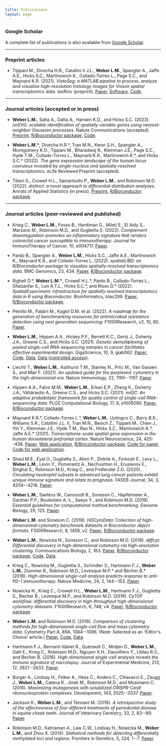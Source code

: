 ```yaml
---
title: Publications
layout: page
---
```



### Google Scholar

A complete list of publications is also available from [Google Scholar](https://scholar.google.com/citations?user=1vZo3toAAAAJ&hl=en).


---


### Preprint articles

- Tippani M., Divecha H.R., Catallini II J.L., **Weber L.M.**, Spangler A., Jaffe A.E., Hicks S.C., Martinowich K., Collado-Torres L., Page S.C., and Maynard K.R. (2021). *VistoSeg: a MATLAB pipeline to process, analyze and visualize high-resolution histology images for Visium spatial transcriptomics data.* bioRxiv (preprint). [Paper](https://www.biorxiv.org/content/10.1101/2021.08.04.452489v2), [Software](http://research.libd.org/VistoSeg/), [Code](https://github.com/LieberInstitute/VistoSeg).


---


### Journal articles (accepted or in press)

- **Weber L.M.**, Saha A., Datta A., Hansen K.D., and Hicks S.C. (2023). *nnSVG: scalable identification of spatially variable genes using nearest-neighbor Gaussian processes.* Nature Communications (accepted). [Preprint](https://www.biorxiv.org/content/10.1101/2022.05.16.492124v2), [R/Bioconductor package](https://bioconductor.org/packages/nnSVG), [Code](https://github.com/lmweber/nnSVG-analyses).

- **Weber L.M.\***, Divecha H.R.\*, Tran M.N., Kwon S.H., Spangler A., Montgomery K.D., Tippani M., Bharadwaj R., Kleinman J.E., Page S.C., Hyde T.M., Collado-Torres L., Maynard K.R., Martinowich K.\*, and Hicks S.C.\* (2022). *The gene expression landscape of the human locus coeruleus revealed by single-nucleus and spatially-resolved transcriptomics.* eLife Reviewed Preprint (accepted).

- Tiberi S., Crowell H.L., Samartsidis P., **Weber L.M.**, and Robinson M.D. (2022). *distinct: a novel approach to differential distribution analyses.* Annals of Applied Statistics (in press). [Preprint](https://www.biorxiv.org/content/10.1101/2020.11.24.394213v5), [R/Bioconductor package](https://bioconductor.org/packages/distinct).


---


### Journal articles (peer-reviewed and published)

- Krieg C., **Weber L.M.**, Fosso B., Hardiman G., Mileti E., El Aidy S., Marzano M., Robinson M.D., and Guglietta S. (2022). *Complement downregulation promotes an inflammatory signature that renders colorectal cancer susceptible to immunotherapy.* Journal for ImmunoTherapy of Cancer, 10, e004717. [Paper](https://jitc.bmj.com/content/10/9/e004717).

- Pardo B., Spangler A., **Weber L.M.**, Hicks S.C., Jaffe A.E., Martinowich K., Maynard K.R., and Collado-Torres L. (2022). *spatialLIBD: an R/Bioconductor package to visualize spatially-resolved transcriptomics data.* BMC Genomics, 23, 434. [Paper](https://bmcgenomics.biomedcentral.com/articles/10.1186/s12864-022-08601-w), [R/Bioconductor package](http://bioconductor.org/packages/spatialLIBD).

- Righell D.\*, **Weber L.M.\***, Crowell H.L.\*, Pardo B., Collado-Torres L., Ghazanfar S., Lun A.T.L., Hicks S.C.\*, and Risso D.\* (2022). *SpatialExperiment: infrastructure for spatially resolved transcriptomics data in R using Bioconductor.* Bioinformatics, btac299. [Paper](https://academic.oup.com/bioinformatics/advance-article/doi/10.1093/bioinformatics/btac299/6575443), [R/Bioconductor package](https://bioconductor.org/packages/SpatialExperiment).

- Petrillo M., Fabbri M., Kagkli D.M. et al. (2022). *A roadmap for the generation of benchmarking resources for antimicrobial resistance detection using next generation sequencing.* F1000Research, v2, 10, 80. [Paper](https://f1000research.com/articles/10-80).

- **Weber L.M.**, Hippen A.A., Hickey P.F., Berrett K.C., Gertz J., Doherty J.A., Greene C.S., and Hicks S.C. (2021). *Genetic demultiplexing of pooled single-cell RNA-sequencing samples in cancer facilitates effective experimental design.* GigaScience, 10, 9, giab062. [Paper](https://academic.oup.com/gigascience/article/10/9/giab062/6374209), [Code](https://github.com/lmweber/snp-dmx-cancer), [Data](https://www.ncbi.nlm.nih.gov/geo/query/acc.cgi?acc=GSE156793), [Data (controlled access)](https://www.ncbi.nlm.nih.gov/projects/gap/cgi-bin/study.cgi?study_id=phs002262.v1.p1).

- Liechti T., **Weber L.M.**, Ashhurst T.M., Stanley N., Prlic M., Van Gassen S., and Mair F. (2021). *An updated guide for the perplexed: cytometry in the high-dimensional era.* Nature Immunology, 22, 1190--1197. [Paper](https://www.nature.com/articles/s41590-021-01006-z).

- Hippen A.A., Falco M.M., **Weber L.M.**, Erkan E.P., Zhang K., Doherty J.A., Vähärautio A., Greene C.S., and Hicks S.C. (2021). *miQC: An adaptive probabilistic framework for quality control of single-cell RNA-sequencing data.* PLOS Computational Biology, 17, 8, e1009290. [Paper](https://journals.plos.org/ploscompbiol/article?id=10.1371/journal.pcbi.1009290), [R/Bioconductor package](https://bioconductor.org/packages/miQC).

- Maynard K.R.\*, Collado-Torres L.\*, **Weber L.M.**, Uytingco C., Barry B.K., Williams S.R., Catallini J.L. II, Tran M.N., Besich Z., Tippani M., Chew J., Yin Y., Kleinman J.E., Hyde T.M., Rao N., Hicks S.C., Martinowich K.\*, Jaffe A.E.\* (2021). *Transcriptome-scale spatial gene expression in the human dorsolateral prefrontal cortex.* Nature Neuroscience, 24, 425--436. [Paper](https://www.nature.com/articles/s41593-020-00787-0), [Web application](http://spatial.libd.org/spatialLIBD/), [R/Bioconductor package](http://bioconductor.org/packages/spatialLIBD), [Code for paper](https://github.com/LieberInstitute/HumanPilot), [Code for web application](https://github.com/LieberInstitute/spatialLIBD).

- Shaul M.E., Eyal O., Guglietta S., Aloni P., Zlotnik A., Forkosh E., Levy L., **Weber L.M.**, Levin Y., Pomerantz A., Nechushtan H., Eruslanov E., Singhal S., Robinson M.D., Krieg C., and Fridlender Z.G. (2020). *Circulating neutrophil subsets in advanced lung cancer patients exhibit unique immune signature and relate to prognosis.* FASEB Journal, 34, 3, 4204--4218. [Paper](https://onlinelibrary.wiley.com/doi/full/10.1096/fj.201902467R).

- **Weber L.M.**, Saelens W., Cannoodt R., Soneson C., Hapfelmeier A., Gardner P.P., Boulesteix A.-L., Saeys Y., and Robinson M.D. (2019). *Essential guidelines for computational method benchmarking.* Genome Biology, 20, 125. [Paper](https://genomebiology.biomedcentral.com/articles/10.1186/s13059-019-1738-8).

- **Weber L.M.** and Soneson C. (2019). *HDCytoData: Collection of high-dimensional cytometry benchmark datasets in Bioconductor object formats.* F1000Research, 8, 1459, v2. [Paper](https://f1000research.com/articles/8-1459), [R/Bioconductor package](http://bioconductor.org/packages/HDCytoData).

- **Weber L.M.**, Nowicka N., Soneson C., and Robinson M.D. (2019). *diffcyt: Differential discovery in high-dimensional cytometry via high-resolution clustering.* Communications Biology, 2, 183. [Paper](https://www.nature.com/articles/s42003-019-0415-5), [R/Bioconductor package](http://bioconductor.org/packages/diffcyt), [Code](https://github.com/lmweber/diffcyt-evaluations), [Data](http://flowrepository.org/id/FR-FCM-ZYL8).

- Krieg C., Nowicka M., Guglietta S., Schindler S., Hartmann F.J., **Weber L.M.**, Dummer R., Robinson M.D., Levesque M.P.\* and Becher B.\* (2018). *High-dimensional single-cell analysis predicts response to anti-PD-1 immunotherapy.* Nature Medicine, 24, 2, 144--153. [Paper](https://www.nature.com/articles/nm.4466).

- Nowicka N., Krieg C., Crowell H.L., **Weber L.M.**, Hartmann F.J., Guglietta S., Becher B., Levesque M.P., and Robinson M.D. (2019). *CyTOF workflow: differential discovery in high-throughput high-dimensional cytometry datasets.* F1000Research, 6, 748, v4. [Paper](https://f1000research.com/articles/6-748), [R/Bioconductor package](https://bioconductor.org/packages/cytofWorkflow).

- **Weber L.M.** and Robinson M.D. (2016). *Comparison of clustering methods for high-dimensional single-cell flow and mass cytometry data.* Cytometry Part A, 89A, 1084--1096. (Note: Selected as an 'Editor's Choice' article.) [Paper](https://onlinelibrary.wiley.com/doi/full/10.1002/cyto.a.23030), [Code](https://github.com/lmweber/cytometry-clustering-comparison), [Data](http://flowrepository.org/id/FR-FCM-ZZPH).

- Hartmann F.J., Bernard-Valnet R., Quériault C., Mrdjen D., **Weber L.M.**, Galli E., Krieg C., Robinson M.D., Nguyen X.H., Dauvilliers Y., Liblau R.S., and Becher B. (2016). *High-dimensional single-cell analysis reveals the immune signature of narcolepsy.* Journal of Experimental Medicine, 213, 12, 2621--2633. [Paper](http://jem.rupress.org/content/213/12/2621).

- Burger A., Lindsay H., Felker A., Hess C., Anders C., Chiavacci E., Zaugg J., **Weber L.M.**, Catena R., Jinek M., Robinson M.D., and Mosimann C. (2016). *Maximizing mutagenesis with solubilized CRISPR-Cas9 ribonucleoprotein complexes.* Development, 143, 2025--2037. [Paper](https://dev.biologists.org/content/143/11/2025).

- Jackson K., **Weber L.M.**, and Tennant M. (2016). *A retrospective study of the effectiveness of four different treatments of periodontal disease in equine cheek teeth.* Journal of Veterinary Dentistry, 33, 2, 83--89. [Paper](https://journals.sagepub.com/doi/10.1177/0898756416661624).

- Robinson M.D., Kahraman A., Law C.W., Lindsay H., Nowicka M., **Weber L.M.**, and Zhou X. (2014). *Statistical methods for detecting differentially methylated loci and regions.* Frontiers in Genetics, 5, 324, 1--7. [Paper](https://www.frontiersin.org/articles/10.3389/fgene.2014.00324).

